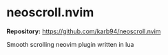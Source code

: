 # neoscroll.nvim

**Repository:** <https://github.com/karb94/neoscroll.nvim>

Smooth scrolling neovim plugin written in lua

